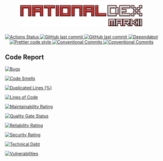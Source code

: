 
<h1 align="center">
  <a href="https://leonardoalemax.github.io/national-dex-markII/">
    <img alt="ocean-logo" src="./project_logo.png" >
  </a>
</h1>

<p align="center">
  <a href="https://github.com/leonardoalemax/national-dex-markII/actions">
    <img alt="Actions Status" src="https://img.shields.io/github/workflow/status/leonardoalemax/national-dex-markII/CI/master?style=for-the-badge">
  </a>
  
  <a href="https://github.com/leonardoalemax/national-dex-markII/graphs/commit-activity">
    <img alt="GitHub last commit" src="https://img.shields.io/github/last-commit/leonardoalemax/national-dex-markII?style=for-the-badge">
  </a>

  <a href="https://github.com/leonardoalemax/national-dex-markII/graphs/commit-activity">
    <img alt="GitHub last commit" src="https://img.shields.io/codecov/c/github/leonardoalemax/national-dex-markII?style=for-the-badge">
  </a>

  <a href="https://github.com/leonardoalemax/national-dex-markII/network/updates">
    <img alt="Dependabot" src="https://img.shields.io/badge/Dependabot-enabled-brightgreen?style=for-the-badge">
  </a>

  <a href="https://github.com/prettier/prettier">
    <img alt="Prettier code style" src="https://img.shields.io/badge/code_style-prettier-ff69b4.svg?style=for-the-badge">
  </a>

  <a href="https://conventionalcommits.org">
    <img alt="Conventional Commits" src="https://img.shields.io/badge/Conventional%20Commits-1.0.0-yellow.svg?style=for-the-badge">
  </a>
  <a href="http://makeapullrequest.com">
    <img alt="Conventional Commits" src="https://img.shields.io/badge/PRs-welcome-brightgreen.svg?style=for-the-badge">
  </a>
</p>

## Code Report

[![Bugs](https://sonarcloud.io/api/project_badges/measure?project=leonardoalemax_national-dex-markII&metric=bugs)](https://sonarcloud.io/dashboard?id=leonardoalemax_national-dex-markII)

[![Code Smells](https://sonarcloud.io/api/project_badges/measure?project=leonardoalemax_national-dex-markII&metric=code_smells)](https://sonarcloud.io/dashboard?id=leonardoalemax_national-dex-markII)

[![Duplicated Lines (%)](https://sonarcloud.io/api/project_badges/measure?project=leonardoalemax_national-dex-markII&metric=duplicated_lines_density)](https://sonarcloud.io/dashboard?id=leonardoalemax_national-dex-markII)

[![Lines of Code](https://sonarcloud.io/api/project_badges/measure?project=leonardoalemax_national-dex-markII&metric=ncloc)](https://sonarcloud.io/dashboard?id=leonardoalemax_national-dex-markII)

[![Maintainability Rating](https://sonarcloud.io/api/project_badges/measure?project=leonardoalemax_national-dex-markII&metric=sqale_rating)](https://sonarcloud.io/dashboard?id=leonardoalemax_national-dex-markII)

[![Quality Gate Status](https://sonarcloud.io/api/project_badges/measure?project=leonardoalemax_national-dex-markII&metric=alert_status)](https://sonarcloud.io/dashboard?id=leonardoalemax_national-dex-markII)

[![Reliability Rating](https://sonarcloud.io/api/project_badges/measure?project=leonardoalemax_national-dex-markII&metric=reliability_rating)](https://sonarcloud.io/dashboard?id=leonardoalemax_national-dex-markII)

[![Security Rating](https://sonarcloud.io/api/project_badges/measure?project=leonardoalemax_national-dex-markII&metric=security_rating)](https://sonarcloud.io/dashboard?id=leonardoalemax_national-dex-markII)

[![Technical Debt](https://sonarcloud.io/api/project_badges/measure?project=leonardoalemax_national-dex-markII&metric=sqale_index)](https://sonarcloud.io/dashboard?id=leonardoalemax_national-dex-markII)

[![Vulnerabilities](https://sonarcloud.io/api/project_badges/measure?project=leonardoalemax_national-dex-markII&metric=vulnerabilities)](https://sonarcloud.io/dashboard?id=leonardoalemax_national-dex-markII)
